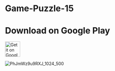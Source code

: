 # Game-Puzzle-15
# Download on Google Play
<a href="https://play.google.com/store/apps/details?id=com.azamovhudstc.gamepuzzle15">
<img alt="Get it on Google Play" src="https://play.google.com/intl/en_us/badges/images/apps/en-play-badge.png" height="50px"/></a>


![PhJmWz9u9RXJ_1024_500](https://user-images.githubusercontent.com/108933534/214035367-ad5e1458-8c11-4753-babf-988e37f08101.png)
